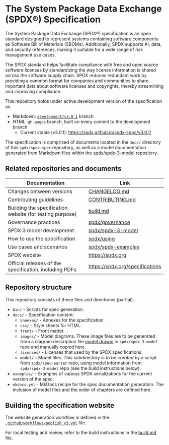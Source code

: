 # The System Package Data Exchange (SPDX®) Specification

The System Package Data Exchange (SPDX®) specification is an open standard
designed to represent systems containing software components as
Software Bill of Materials (SBOMs).
Additionally, SPDX supports AI, data, and security references,
making it suitable for a wide range of risk management use cases.

The SPDX standard helps facilitate compliance with free and open source
software licenses by standardizing the way license information is shared across
the software supply chain. SPDX reduces redundant work by providing a common
format for companies and communities to share important data about software
licenses and copyrights, thereby streamlining and improving compliance.

This repository holds under active development version of the specification as:

- Markdown:
  [`development/v3.0.1`](https://github.com/spdx/spdx-spec/tree/development/v3.0.1/docs)
  branch
- HTML: `gh-pages` branch, built on every commit to the development branch
  - Current stable (v3.0.1): <https://spdx.github.io/spdx-spec/v3.0.1/>
<!--  - Development (v3.1): <https://spdx.github.io/spdx-spec/v3.1-draft/> -->

The specification is comprised of documents located in the `docs/` directory
of this `spdx/spdx-spec` repository, as well as a model documentation
generated from Markdown files within the
[spdx/spdx-3-model](https://github.com/spdx/spdx-3-model/) repository.

## Related repositories and documents

| Documentation | Link |
|---------|------|
| Changes between versions | [CHANGELOG.md](./CHANGELOG.md) |
| Contributing guidelines | [CONTRIBUTING.md](./CONTRIBUTING.md) |
| Building the specification website (for testing purpose) | [build.md](build.md) |
| Governance practices | [spdx/governance](https://github.com/spdx/governance/) |
| SPDX 3 model development | [spdx/spdx-3-model](https://github.com/spdx/spdx-3-model/) |
| How to use the specification | [spdx/using](https://github.com/spdx/using/) |
| Use cases and scenarios | [spdx/spdx-examples](https://github.com/spdx/spdx-examples) |
| SPDX website | <https://spdx.org> |
| Official releases of the specification, including PDFs | <https://spdx.org/specifications> |

## Repository structure

This repository consists of these files and directories (partial):

- `bin/` - Scripts for spec generation.
- `docs/` - Specification content:
  - `annexes/` - Annexes for the specification.
  - `css/` - Style sheets for HTML.
  - `front/` - Front matter.
  - `images/` - Model diagrams. These image files are to be generated from a
    diagram description file
    [model.drawio](https://github.com/spdx/spdx-3-model/blob/main/model.drawio)
    in `spdx/spdx-3-model` repo and manually copied here.
  - `licenses/` - Licenses that used by the SPDX specifications.
  - `model/` - Model files. This subdirectory _is to be created_ by a script
    from `spdx/spec-parser` repo, using model information from
    `spdx/spdx-3-model` repo (see the build instructions below).
- `examples/` - Examples of various SPDX serializations for the current version
  of the spec.
- `mkdocs.yml` - MkDocs recipe for the spec documentation generation. The
  inclusion of model files and the order of chapters are defined here.

## Building the specification website

The website generation workflow is defined in the
[`.github/workflows/publish_v3.yml`](.github/workflows/publish_v3.yml) file.

For local testing and review,
refer to the build instructions in the [build.md](./build.md) file.
